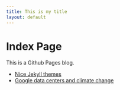 ```yaml
---
title: This is my title
layout: default
---
```


# Index Page

This is a Github Pages blog.

- [Nice Jekyll themes](jekyll-themes.md)
- [Google data centers and climate change](google-data-climate.md)

